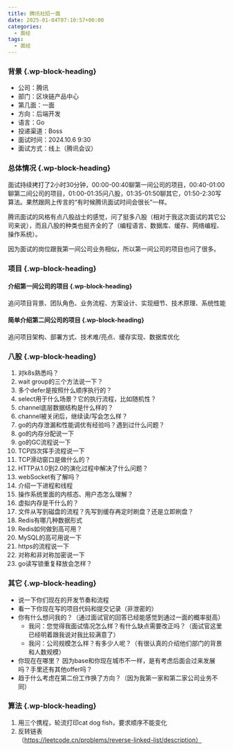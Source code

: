 ```yaml
---
title: 腾讯社招一面
date: 2025-01-04T07:10:57+00:00
categories:
  - 面经
tags:
  - 面经
---
```


### <span class="ez-toc-section" id="%E8%83%8C%E6%99%AF"></span>背景<span class="ez-toc-section-end"></span> {.wp-block-heading}

  * 公司：腾讯
  * 部门：区块链产品中心
  * 第几面：一面
  * 方向：后端开发
  * 语言：Go
  * 投递渠道：Boss
  * 面试时间：2024.10.6 9:30
  * 面试方式：线上（腾讯会议）

### <span class="ez-toc-section" id="%E6%80%BB%E4%BD%93%E6%83%85%E5%86%B5"></span>总体情况<span class="ez-toc-section-end"></span> {.wp-block-heading}

面试持续拷打了2小时30分钟，00:00-00:40聊第一间公司的项目，00:40-01:00聊第二间公司的项目，01:00-01:35问八股，01:35-01:50聊其它，01:50-2:30写算法。果然跟网上传言的“有时候腾讯面试时间会很长”一样。

腾讯面试的风格有点八股战士的感觉，问了挺多八股（相对于我这次面试的其它公司来说），而且八股的种类也挺齐全的了（编程语言、数据库、缓存、网络编程、操作系统）。

因为面试的岗位跟我第一间公司业务相似，所以第一间公司的项目也问了很多。

### <span class="ez-toc-section" id="%E9%A1%B9%E7%9B%AE"></span>项目<span class="ez-toc-section-end"></span> {.wp-block-heading}

#### <span class="ez-toc-section" id="%E4%BB%8B%E7%BB%8D%E7%AC%AC%E4%B8%80%E9%97%B4%E5%85%AC%E5%8F%B8%E7%9A%84%E9%A1%B9%E7%9B%AE"></span>介绍第一间公司的项目<span class="ez-toc-section-end"></span> {.wp-block-heading}

追问项目背景、团队角色、业务流程、方案设计、实现细节、技术原理、系统性能

#### <span class="ez-toc-section" id="%E7%AE%80%E5%8D%95%E4%BB%8B%E7%BB%8D%E7%AC%AC%E4%BA%8C%E9%97%B4%E5%85%AC%E5%8F%B8%E7%9A%84%E9%A1%B9%E7%9B%AE"></span>简单介绍第二间公司的项目<span class="ez-toc-section-end"></span> {.wp-block-heading}

追问项目架构、部署方式、技术难/亮点、缓存实现、数据库优化

### <span class="ez-toc-section" id="%E5%85%AB%E8%82%A1"></span>八股<span class="ez-toc-section-end"></span> {.wp-block-heading}

  1. 对k8s熟悉吗？
  2. wait group的三个方法说一下？
  3. 多个defer是按照什么顺序执行的？
  4. select用于什么场景？它的执行流程，比如随机性？
  5. channel底层数据结构是什么样的？
  6. channel被关闭后，继续读/写会怎么样？
  7. go的内存泄漏和性能调优有经验吗？遇到过什么问题？
  8. go的内存分配说一下
  9. go的GC流程说一下
 10. TCP四次挥手流程说一下
 11. TCP滑动窗口是做什么的？
 12. HTTP从1.0到2.0的演化过程中解决了什么问题？
 13. webSocket有了解吗？
 14. 介绍一下进程和线程
 15. 操作系统里面的内核态、用户态怎么理解？
 16. 虚拟内存是干什么的？
 17. 文件从写到磁盘的流程？先写到缓存再定时刷盘？还是立即刷盘？
 18. Redis有哪几种数据形式
 19. Redis如何做到高可用？
 20. MySQL的高可用说一下
 21. https的流程说一下
 22. 对称和非对称加密说一下
 23. go读写锁重复释放会怎样？

### <span class="ez-toc-section" id="%E5%85%B6%E5%AE%83"></span>其它<span class="ez-toc-section-end"></span> {.wp-block-heading}

  * 说一下你们现在的开发节奏和流程
  * 看一下你现在写的项目代码和提交记录（非泄密的）
  * 你有什么想问我的？（通过面试官的回答已经能感觉到通过一面的概率挺高） 
      * 我问：您觉得我面试情况怎么样？有什么缺点需要改正吗？（面试官这里已经明着跟我说对我比较满意了）
      * 我问：公司规模怎么样？有多少人呢？（有很认真的介绍他们部门的背景和人数规模）
  * 你现在在哪里？ 因为base和你现在城市不一样，是有考虑后面会过来发展吗？手里还有其他offer吗？
  * 趋于什么考虑在第二份工作换了方向？（因为我第一家和第二家公司业务不同）

### <span class="ez-toc-section" id="%E7%AE%97%E6%B3%95"></span>算法<span class="ez-toc-section-end"></span> {.wp-block-heading}

  1. 用三个携程，轮流打印cat dog fish，要求顺序不能变化
  2. 反转链表（https://leetcode.cn/problems/reverse-linked-list/description）